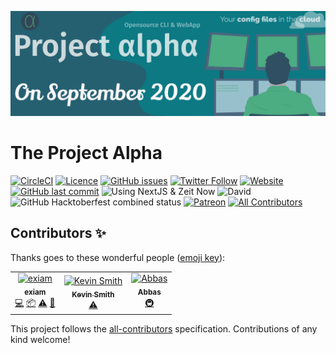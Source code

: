![The project alpha banner](docs/header.png)

# The Project Alpha

[![CircleCI](https://img.shields.io/circleci/build/gh/hugos29dev/the-Project-Alpha?style=for-the-badge&token=ead7e1cbf89f501d2b6ae74ef5d05bebc31f64c6)](https://circleci.com/gh/hugos29dev/the-Project-Alpha) [![Licence](https://img.shields.io/github/license/hugos29dev/the-Project-Alpha?style=for-the-badge)](https://github.com/hugos29dev/the-Project-Alpha/blob/master/LICENSE) [![GitHub issues](https://img.shields.io/github/issues/hugos29dev/the-Project-Alpha?style=for-the-badge)](https://github.com/hugos29dev/the-Project-Alpha/issues) [![Twitter Follow](https://img.shields.io/twitter/follow/ThePr0jectAlpha?logo=twitter&logoColor=white&style=for-the-badge)](https://twitter.com/ThePr0jectAlpha?s=17) [![Website](https://img.shields.io/website?down_color=red&down_message=offline&style=for-the-badge&up_color=green&up_message=online&url=https%3A%2F%2Fproject-alpha.now.sh)](https://project-alpha.now.sh/) [![GitHub last commit](https://img.shields.io/github/last-commit/hugos29dev/the-Project-Alpha?style=for-the-badge)](https://github.com/hugos29dev/the-Project-Alpha/commits/) ![Using NextJS & Zeit Now](https://img.shields.io/badge/Using-NextJS%20%26%20Zeit%20Now-blue?style=for-the-badge&logo=next) ![David](https://img.shields.io/david/hugos29dev/the-Project-Alpha?logo=npm&style=for-the-badge) ![GitHub Hacktoberfest combined status](https://img.shields.io/github/hacktoberfest/2019/hugos29dev/the-Project-Alpha?label=hacktoberfest%20issues&style=for-the-badge) [<img src="https://c5.patreon.com/external/logo/become_a_patron_button.png" alt="Patreon" height="28"/>](https://www.patreon.com/project_alpha) [![All Contributors](https://img.shields.io/badge/all_contributors-3-orange.svg?style=flat-square)](#contributors)

## Contributors ✨

Thanks goes to these wonderful people ([emoji key](https://allcontributors.org/docs/en/emoji-key)):

<!-- ALL-CONTRIBUTORS-LIST:START - Do not remove or modify this section -->
<!-- prettier-ignore -->
<table>
  <tr>
    <td align="center"><a href="https://github.com/exiam"><img src="https://avatars1.githubusercontent.com/u/36778679?v=4" width="100px;" alt="exiam"/><br /><sub><b>exiam</b></sub></a><br /><a href="https://github.com/hugos29dev/the-Project-Alpha/commits?author=exiam" title="Code">💻</a> <a href="#platform-exiam" title="Packaging/porting to new platform">📦</a> <a href="https://github.com/hugos29dev/the-Project-Alpha/commits?author=exiam" title="Tests">⚠️</a> <a href="#tool-exiam" title="Tools">🔧</a></td>
    <td align="center"><a href="https://github.com/kvsm"><img src="https://avatars3.githubusercontent.com/u/1372660?v=4" width="100px;" alt="Kevin Smith"/><br /><sub><b>Kevin Smith</b></sub></a><br /><a href="https://github.com/hugos29dev/the-Project-Alpha/commits?author=kvsm" title="Tests">⚠️</a></td>
    <td align="center"><a href="http://iam-abbas.github.io"><img src="https://avatars3.githubusercontent.com/u/42001049?v=4" width="100px;" alt="Abbas"/><br /><sub><b>Abbas</b></sub></a><br /><a href="#infra-iam-abbas" title="Infrastructure (Hosting, Build-Tools, etc)">🚇</a></td>
  </tr>
</table>

<!-- ALL-CONTRIBUTORS-LIST:END -->

This project follows the [all-contributors](https://github.com/all-contributors/all-contributors) specification. Contributions of any kind welcome!
